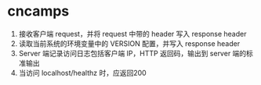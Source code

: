# cncamps

1. 接收客户端 request，并将 request 中带的 header 写入 response header
2. 读取当前系统的环境变量中的 VERSION 配置，并写入 response header
3. Server 端记录访问日志包括客户端 IP，HTTP 返回码，输出到 server 端的标准输出
4. 当访问 localhost/healthz 时，应返回200